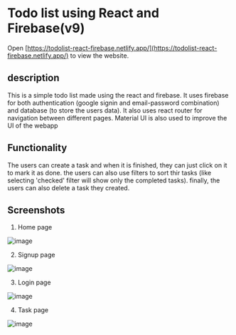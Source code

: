 # Todo list using React and Firebase(v9)
Open [https://todolist-react-firebase.netlify.app/](https://todolist-react-firebase.netlify.app/) to view the website.

## description
This is a simple todo list made using the react and firebase. It uses firebase for both authentication (google signin and email-password combination) and database (to store the users data). It also uses react router for navigation between different pages. Material UI is also used to improve the UI of the webapp 

## Functionality
The users can create a task and when it is finished, they can just click on it to mark it as done. the users can also use filters to sort thir tasks (like selecting 'checked' filter will show only the completed tasks). finally, the users can also delete a task they created.

## Screenshots
1. Home page

![image](https://user-images.githubusercontent.com/82283347/173827676-7bdc5d18-bf0c-42bf-8121-a4668a13cc13.png)

2. Signup page

![image](https://user-images.githubusercontent.com/82283347/173827812-e466f625-5ea9-46d2-b097-c178e9efc2bb.png)

3. Login page

![image](https://user-images.githubusercontent.com/82283347/173827908-3d94b946-fc72-4f0c-b37b-2414d9f1b617.png)

4. Task page

![image](https://user-images.githubusercontent.com/82283347/173828033-8561557f-1606-428b-9691-fc77cc6de63b.png)


